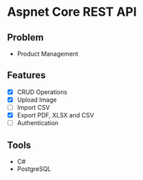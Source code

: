 # Aspnet Core REST API


## Problem
- Product Management

## Features
- [x] CRUD Operations
- [x] Upload Image
- [ ] Import CSV
- [x] Export PDF, XLSX and CSV
- [ ] Authentication

## Tools
- C#
- PostgreSQL